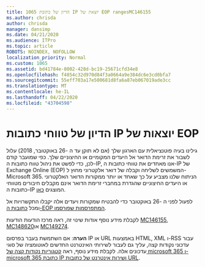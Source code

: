 ```yaml
---
title: 1065 הדיון של כתובת IP יוצאת של EOP rangesMC146155
ms.author: chrisda
author: chrisda
manager: dansimp
ms.date: 04/21/2020
ms.audience: ITPro
ms.topic: article
ROBOTS: NOINDEX, NOFOLLOW
localization_priority: Normal
ms.custom: 1065
ms.assetid: bd41784e-8002-428d-bc19-25671cfd34e8
ms.openlocfilehash: f4854c32d970d84f3a0664a9e384dc6e3cd0bfa7
ms.sourcegitcommit: 55eff703a17e500681d8fa6a87eb067019ade3cc
ms.translationtype: MT
ms.contentlocale: he-IL
ms.lasthandoff: 04/22/2020
ms.locfileid: "43704598"
---
```

# <a name="deprecation-of-eop-outbound-ip-address-ranges"></a>הדיון של טווחי כתובות IP יוצאות של EOP

גילינו בעיה פוטנציאלית עם הארגון שלך (אם לא תוקן עד ה -26 באוקטובר, 2018) עלול לשבור את זרימת הדואר אל היעדים המקומיים או החיצוניים שלך. כפי שמועבר קודם לכן, כדי לפשט את ניהול טווח כתובות ה-IP, אנו מאחדים את טווחי כתובות ה-IP של Exchange Online (EOP) המשמשים לשליחה וקבלה של דואר אלקטרוני מחוץ ל-Microsoft 365. הניתוח שלנו מצביע על כך שאחד או יותר ממקורות הדואר האלקטרוני או היעדים החיצוניים שהגדרת במחברי זרימת הדואר אינם מקבלים חיבורים מטווחי כתובות ה-IP המוצגים [כאן](https://docs.microsoft.com/office365/SecurityCompliance/eop/exchange-online-protection-ip-addresses).

לפעול לפני ה -26 באוקטובר כדי להבטיח שמקורות ויעדים אלה יקבלו התקשרויות אל ומכל [כתובות ה-EOP המתפרסמות שפורסמו](https://docs.microsoft.com/office365/SecurityCompliance/eop/exchange-online-protection-ip-addresses).

לקבלת מידע נוסף אודות שינוי זה, ראה מרכז הודעות הודעות [MC146155](https://portal.office.com/AdminPortal/home?switchtomodern=true#/MessageCenter?id=MC146155), [MC148620](https://portal.office.com/AdminPortal/home?switchtomodern=true#/MessageCenter?id=MC148620)או [MC149274](https://portal.office.com/AdminPortal/home?switchtomodern=true#/MessageCenter?id=MC149274).

**הערה**: אם השתמשת בעבר בפרסום IP או URL באמצעות HTML, XML ו-RSS עבור עדכוני נקודות קצה, עליך גם לעבור לשירותי האינטרנט החדשים לאוטומציה של סוגי עדכונים אלה. לקבלת מידע נוסף, ראה [קטגוריות נקודות קצה של microsoft 365 ו-microsoft 365 כתובת IP ושירות אינטרנט של כתובות URL](https://techcommunity.microsoft.com/t5/Office-365-Blog/Announcing-Office-365-endpoint-categories-and-Office-365-IP/ba-p/177638).
